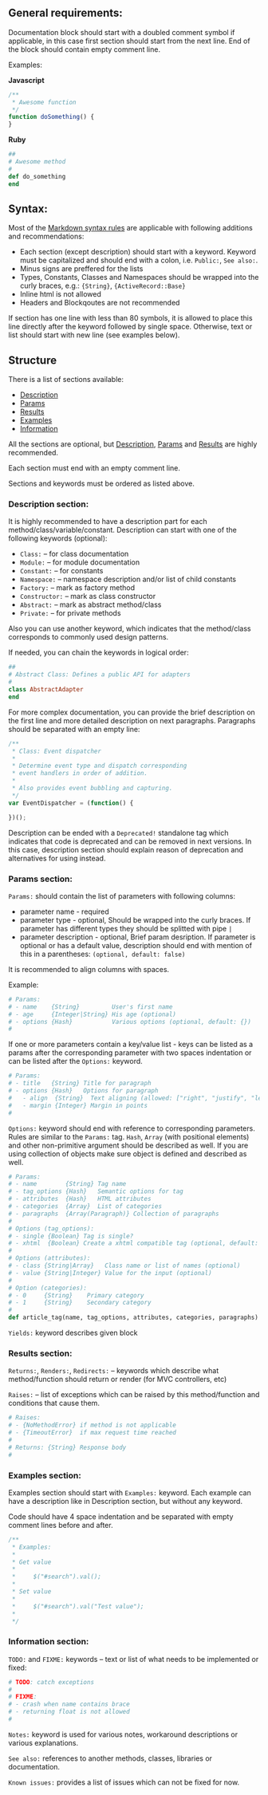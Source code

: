 ## General requirements:

Documentation block should start with a doubled comment symbol if applicable,
in this case first section should start from the next line. End of the block
should contain empty comment line.

Examples:

**Javascript**

```js
/**
 * Awesome function
 */
function doSomething() {
}
```

**Ruby**

```ruby
##
# Awesome method
#
def do_something
end
```

## Syntax:

Most of the [Markdown syntax rules](http://daringfireball.net/projects/markdown/syntax)
are applicable with following additions and recommendations:

* Each section (except description) should start with a keyword. Keyword must
  be capitalized and should end with a colon, i.e. `Public:`, `See also:`.
* Minus signs are preffered for the lists
* Types, Constants, Classes and Namespaces should be wrapped into the curly
  braces, e.g.: `{String}`, `{ActiveRecord::Base}`
* Inline html is not allowed
* Headers and Blockqoutes are not recommended

If section has one line with less than 80 symbols, it is allowed to place this
line directly after the keyword followed by single space. Otherwise, text or
list should start with new line (see examples below).

## Structure

There is a list of sections available:
* [Description](#description-section)
* [Params](#params-section)
* [Results](#results-section)
* [Examples](#examples-section)
* [Information](#information-section)

All the sections are optional, but [Description](#description-section),
[Params](#params-section) and [Results](#results-section) are highly
recommended.

Each section must end with an empty comment line.

Sections and keywords must be ordered as listed above.

### Description section:

It is highly recommended to have a description part for each
method/class/variable/constant. Description can start with one of the following
keywords (optional):

* `Class:` – for class documentation
* `Module:` – for module documentation
* `Constant:` – for constants
* `Namespace:` – namespace description and/or list of child constants
* `Factory:` – mark as factory method
* `Constructor:` – mark as class constructor
* `Abstract:` – mark as abstract method/class
* `Private:` – for private methods

Also you can use another keyword, which indicates that the method/class
corresponds to commonly used design patterns.

If needed, you can chain the keywords in logical order:

```ruby
##
# Abstract Class: Defines a public API for adapters
#
class AbstractAdapter
end
```

For more complex documentation, you can provide the brief description on the
first line and more detailed description on next paragraphs. Paragraphs should
be separated with an empty line:

```js
/**
 * Class: Event dispatcher
 *
 * Determine event type and dispatch corresponding
 * event handlers in order of addition.
 *
 * Also provides event bubbling and capturing.
 */
var EventDispatcher = (function() {

})();
```

Description can be ended with a `Deprecated!` standalone tag which indicates
that code is deprecated and can be removed in next versions. In this case,
description section should explain reason of deprecation and alternatives for
using instead.

### Params section:

`Params:` should contain the list of parameters with following columns:

* parameter name - required
* parameter type - optional, Should be wrapped into the curly braces. If
  parameter has different types they should be splitted with pipe `|`
* parameter description - optional, Brief param desription. If parameter is
  optional or has a default value, description should end with mention of this
  in a parentheses: `(optional, default: false)`

It is recommended to align columns with spaces.

Example:

```ruby
# Params:
# - name    {String}         User's first name
# - age     {Integer|String} His age (optional)
# - options {Hash}           Various options (optional, default: {})
#
```

If one or more parameters contain a key/value list - keys can be listed as a
params after the corresponding parameter with two spaces indentation or can be
listed after the `Options:` keyword.

```ruby
# Params:
# - title   {String} Title for paragraph
# - options {Hash}   Options for paragraph
#   - align  {String}  Text aligning (allowed: ["right", "justify", "left"])
#   - margin {Integer} Margin in points
#
```

`Options:` keyword should end with reference to corresponding parameters.
Rules are similar to the `Params:` tag.
`Hash`, `Array` (with positional elements) and other non-primitive argument
should be described as well.
If you are using collection of objects make sure object is defined and described
as well.

```ruby
# Params:
# - name        {String} Tag name
# - tag_options {Hash}   Semantic options for tag
# - attributes  {Hash}   HTML attributes
# - categories  {Array}  List of categories
# - paragraphs  {Array(Paragraph)} Collection of paragraphs
#
# Options (tag_options):
# - single {Boolean} Tag is single?
# - xhtml  {Boolean} Create a xhtml compatible tag (optional, default: false)
#
# Options (attributes):
# - class {String|Array}   Class name or list of names (optional)
# - value {String|Integer} Value for the input (optional)
#
# Option (categories):
# - 0     {String}    Primary category
# - 1     {String}    Secondary category
#
def article_tag(name, tag_options, attributes, categories, paragraphs)
```

`Yields:` keyword describes given block

### Results section:

`Returns:`, `Renders:`, `Redirects:` – keywords which describe what
method/function should return or render (for MVC controllers, etc)

`Raises:` – list of exceptions which can be raised by this method/function and
conditions that cause them.

```ruby
# Raises:
# - {NoMethodError} if method is not applicable
# - {TimeoutError}  if max request time reached
#
# Returns: {String} Response body
#
```

### Examples section:

Examples section should start with `Examples:` keyword. Each example can have a
description like in Description section, but without any keyword.

Code should have 4 space indentation and be separated with empty comment lines
before and after.

```js
/**
 * Examples:
 *
 * Get value
 *
 *     $("#search").val();
 *
 * Set value
 *
 *     $("#search").val("Test value");
 *
 */
```

### Information section:

`TODO:` and `FIXME:` keywords – text or list of what needs to be implemented or
fixed:

```ruby
# TODO: catch exceptions
#
# FIXME:
# - crash when name contains brace
# - returning float is not allowed
#
```

`Notes:` keyword is used for various notes, workaround descriptions or various
explanations.

`See also:` references to another methods, classes, libraries or documentation.

`Known issues:` provides a list of issues which can not be fixed for now.
